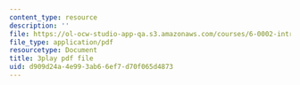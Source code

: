 ```yaml
---
content_type: resource
description: ''
file: https://ol-ocw-studio-app-qa.s3.amazonaws.com/courses/6-0002-introduction-to-computational-thinking-and-data-science-fall-2016/d909d24a4e993ab66ef7d70f065d4873_rUxP7TM8-wo.pdf
file_type: application/pdf
resourcetype: Document
title: 3play pdf file
uid: d909d24a-4e99-3ab6-6ef7-d70f065d4873
---
```

